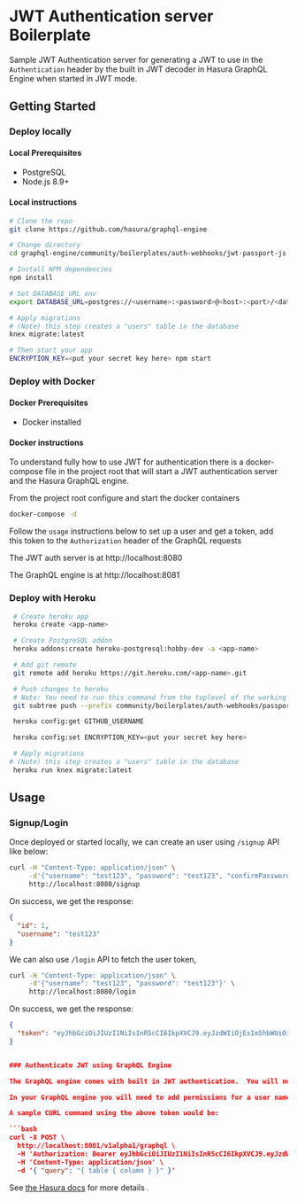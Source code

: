 # JWT Authentication server Boilerplate

Sample JWT Authentication server for generating a JWT to use in the `Authentication` header by the built in JWT decoder in Hasura GraphQL Engine when started in JWT mode.

## Getting Started

### Deploy locally

#### Local Prerequisites

- PostgreSQL
- Node.js 8.9+

#### Local instructions

```bash
# Clone the repo
git clone https://github.com/hasura/graphql-engine

# Change directory
cd graphql-engine/community/boilerplates/auth-webhooks/jwt-passport-js

# Install NPM dependencies
npm install

# Set DATABASE_URL env
export DATABASE_URL=postgres://<username>:<password>@<host>:<port>/<database_name>

# Apply migrations
# (Note) this step creates a "users" table in the database
knex migrate:latest

# Then start your app
ENCRYPTION_KEY=<put your secret key here> npm start
```

### Deploy with Docker

#### Docker Prerequisites

- Docker installed

#### Docker instructions

To understand fully how to use JWT for authentication there is a docker-compose file in the project root that will start a JWT authentication server and the Hasura GraphQL engine.

From the project root configure and start the docker containers

```bash
docker-compose -d
```

Follow the `usage` instructions below to set up a user and get a token, add this token to the `Authorization` header of the GraphQL requests

The JWT auth server is at http://localhost:8080

The GraphQL engine is at http://localhost:8081

### Deploy with Heroku

```bash
 # Create heroku app
 heroku create <app-name>

 # Create PostgreSQL addon
 heroku addons:create heroku-postgresql:hobby-dev -a <app-name>

 # Add git remote
 git remote add heroku https://git.heroku.com/<app-name>.git

 # Push changes to heroku
 # Note: You need to run this command from the toplevel of the working tree (graphql-enginej)
 git subtree push --prefix community/boilerplates/auth-webhooks/passport-js heroku master

 heroku config:get GITHUB_USERNAME

 heroku config:set ENCRYPTION_KEY=<put your secret key here>

 # Apply migrations
# (Note) this step creates a "users" table in the database
 heroku run knex migrate:latest
```

## Usage

### Signup/Login

Once deployed or started locally, we can create an user using `/signup` API like below:
```bash
curl -H "Content-Type: application/json" \
     -d'{"username": "test123", "password": "test123", "confirmPassword": "test123"}' \
     http://localhost:8080/signup
```

On success, we get the response:
```json
{
  "id": 1,
  "username": "test123"
}
```

We can also use `/login` API to fetch the user token,
```bash
curl -H "Content-Type: application/json" \
     -d'{"username": "test123", "password": "test123"}' \
     http://localhost:8080/login
```

On success, we get the response:
```json
{
  "token": "eyJhbGciOiJIUzI1NiIsInR5cCI6IkpXVCJ9.eyJzdWIiOjEsIm5hbWUiOiJ0ZXN0MTIzIiwiaWF0IjoxNTQwMjkyMzgyLjQwOSwiaHR0cHM6Ly9oYXN1cmEuaW8vand0L2NsYWltcyI6eyJ4LWhhc3VyYS1hbGxvd2VkLXJvbGVzIjpbImVkaXRvciIsInVzZXIiLCJtb2QiXSwieC1oYXN1cmEtdXNlci1pZCI6MSwieC1oYXN1cmEtZGVmYXVsdC1yb2xlIjoidXNlciJ9fQ.KtAUroqyBroBJL7O9og3Z4JnRkWNfr07cHQfeLarclU"
}


### Authenticate JWT using GraphQL Engine

The GraphQL engine comes with built in JWT authentication.  You will need to start the engine with the same secret/key as the JWT auth server using the environment variable `HASURA_GRAPHQL_JWT_SECRET` (HASURA_GRAPHQL_ACCESS_KEY is also required see the docs)

In your GraphQL engine you will need to add permissions for a user named `user` with read permissions on a table.

A sample CURL command using the above token would be:

```bash
curl -X POST \
  http://localhost:8081/v1alpha1/graphql \
  -H 'Authorization: Bearer eyJhbGciOiJIUzI1NiIsInR5cCI6IkpXVCJ9.eyJzdWIiOiIxIiwibmFtZSI6InRlc3QxMjMiLCJpYXQiOjE1NDAzNzY4MTUuODUzLCJodHRwczovL2hhc3VyYS5pby9qd3QvY2xhaW1zIjp7IngtaGFzdXJhLWFsbG93ZWQtcm9sZXMiOlsiZWRpdG9yIiwidXNlciIsIm1vZCJdLCJ4LWhhc3VyYS11c2VyLWlkIjoiMSIsIngtaGFzdXJhLWRlZmF1bHQtcm9sZSI6InVzZXIiLCJ4LWhhc3VyYS1yb2xlIjoidXNlciJ9fQ.w9uj0FtesZOFUnwYT2KOWHr6IKWsDRuOC9G2GakBgMI' \
  -H 'Content-Type: application/json' \
  -d '{ "query": "{ table { column } }" }'
```

See [the Hasura docs](https://docs.hasura.io/1.0/graphql/manual/auth/jwt.html) for more details
.
